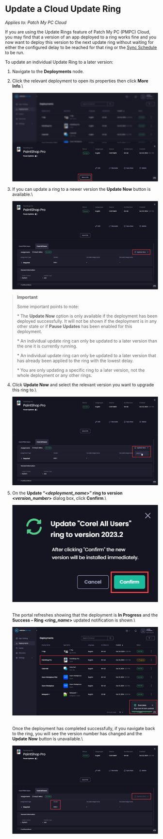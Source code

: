 # Update a Cloud Update Ring

_Applies to: Patch My PC Cloud_

If you are using the Update Rings feature of Patch My PC (PMPC) Cloud, you may find that a version of an app deployed to a ring works fine and you now want to deploy this version to the next update ring without waiting for either the configured delay to be reached for that ring or the [Sync Schedule](../../cloud-administration/manage-the-sync-schedule-in-cloud.md) to be run.

To update an individual Update Ring to a later version:

1. Navigate to the <strong>Deployments</strong> node.
2.  Click the relevant deployment to open its properties then click <strong>More Info</strong>.\


    ![Clicking “More Info”](/_images/image-(2143).png "Clicking “More Info”")


3.  If you can update a ring to a newer version the <strong>Update Now</strong> button is available.\


    ![“Update Now” button available](/_images/image-(2144).png "“Update Now” button available")



<blockquote class="wp-block-quote">
<p><strong>Important</strong></p>
<p>Some important points to note:</p>
<p>* The <strong>Update Now</strong> option is only available if the deployment has been deployed successfully. It will not be shown if the deployment is in any other state or if <strong>Pause Updates</strong> has been enabled for this deployment.</p>
<p>* An individual update ring can only be updated to a later version than the one it is currently running.</p>
<p>* An individual update ring can only be updated to a later version that has already been applied to the ring with the lowest delay.</p>
<p>* You are only updating a specific ring to a later version, not the whole deployment or any other rings.</p>
</blockquote>

4.  Click <strong>Update Now</strong> and select the relevant version you want to upgrade this ring to.\


    ![Selecting which version to update this ring to](/_images/image-(2145).png "Selecting which version to update this ring to")


5.  On the <strong>Update “<</strong>_<strong>deployment\_name</strong>_<strong>>” ring to version <</strong>_<strong>version\_number</strong>_<strong>></strong> dialog box, click <strong>Confirm</strong>.\


    ![Clicking “Confirm”](/_images/image-(2147).png "Clicking “Confirm”")

    \
    The portal refreshes showing that the deployment is <strong>In Progress</strong> and the <strong>Success – Ring <</strong>_<strong>ring\_name</strong>_<strong>></strong> updated notification is shown.\


    ![](/_images/image-(2148).png "")

    \
    Once the deployment has completed successfully, if you navigate back to the ring, you will see the version number has changed and the <strong>Update Now</strong> button is unavailable.\


    ![Version number has changed and “Update Now” button is unavailable.](/_images/image-(2149).png "Version number has changed and “Update Now” button is unavailable.")
